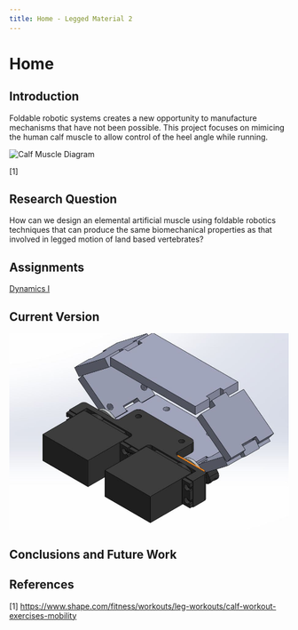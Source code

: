 ```yaml
---
title: Home - Legged Material 2
---
```


# Home

## Introduction

Foldable robotic systems creates a new opportunity to manufacture mechanisms that have not been possible. This project focuses on mimicing the human calf muscle to allow control  of the heel angle while running.


![Calf Muscle Diagram](https://mobilephysiotherapyclinic.in/wp-content/uploads/2019/12/calf-m.jpg)

[1]

## Research Question

How can we design an elemental artificial muscle using foldable robotics techniques that can produce the same biomechanical properties as that involved in legged motion of land based vertebrates? 

## Assignments
[Dynamics I](https://github.com/Afechter715/afechter.github.io/Dynamics_I)


## Current Version

![Sarrus Assembly ISO](https://github.com/Afechter715/afechter.github.io/blob/9e1664ac76efa8483dd8deb2008eca1fd7aa9d8a/Sarrus%20Assembly%20ISO.JPG)

## Conclusions and Future Work




## References
[1] https://www.shape.com/fitness/workouts/leg-workouts/calf-workout-exercises-mobility
